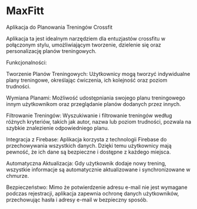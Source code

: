 # MaxFitt
Aplikacja do Planowania Treningów Crossfit

Aplikacja ta jest idealnym narzędziem dla entuzjastów crossfitu w połączonym stylu, umożliwiającym tworzenie, dzielenie się oraz personalizację planów treningowych.

Funkcjonalności:

Tworzenie Planów Treningowych: Użytkownicy mogą tworzyć indywidualne plany treningowe, określając ćwiczenia, ich kolejność oraz poziom trudności.

Wymiana Planami: Możliwość udostępniania swojego planu treningowego innym użytkownikom oraz przeglądanie planów dodanych przez innych.

Filtrowanie Treningów: Wyszukiwanie i filtrowanie treningów według różnych kryteriów, takich jak autor, nazwa lub poziom trudności, pozwala na szybkie znalezienie odpowiedniego planu.

Integracja z Firebase: Aplikacja korzysta z technologii Firebase do przechowywania wszystkich danych. Dzięki temu użytkownicy mają pewność, że ich dane są bezpieczne i dostępne z każdego miejsca.

Automatyczna Aktualizacja: Gdy użytkownik dodaje nowy trening, wszystkie informacje są automatycznie aktualizowane i synchronizowane w chmurze.

Bezpieczeństwo: Mimo że potwierdzenie adresu e-mail nie jest wymagane podczas rejestracji, aplikacja zapewnia ochronę danych użytkowników, przechowując hasła i adresy e-mail w bezpieczny sposób.
